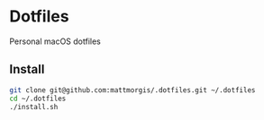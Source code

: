 # Dotfiles

Personal macOS dotfiles

## Install

```bash
git clone git@github.com:mattmorgis/.dotfiles.git ~/.dotfiles
cd ~/.dotfiles
./install.sh
```
